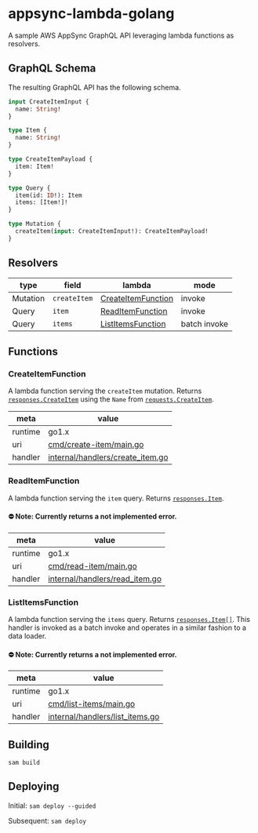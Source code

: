 # appsync-lambda-golang

A sample AWS AppSync GraphQL API leveraging lambda functions as resolvers.

## GraphQL Schema

The resulting GraphQL API has the following schema.

```graphql
input CreateItemInput {
  name: String!
}

type Item {
  name: String!
}

type CreateItemPayload {
  item: Item!
}

type Query {
  item(id: ID!): Item
  items: [Item!]!
}

type Mutation {
  createItem(input: CreateItemInput!): CreateItemPayload!
}
```

## Resolvers

| type     | field        | lambda                                    | mode         |
| -------- | ------------ | ----------------------------------------- | ------------ |
| Mutation | `createItem` | [CreateItemFunction](#createitemfunction) | invoke       |
| Query    | `item`       | [ReadItemFunction](#readitemfunction)     | invoke       |
| Query    | `items`      | [ListItemsFunction](#listitemsfunction)   | batch invoke |

## Functions

### CreateItemFunction

A lambda function serving the `createItem` mutation. Returns [`responses.CreateItem`](internal/responses/create_item.go) using the `Name` from [`requests.CreateItem`](internal/requests/create_item.go).

| meta    | value                                                                |
| ------- | -------------------------------------------------------------------- |
| runtime | go1.x                                                                |
| uri     | [cmd/create-item/main.go](cmd/create-item/main.go)                   |
| handler | [internal/handlers/create_item.go](internal/handlers/create_item.go) |

### ReadItemFunction

A lambda function serving the `item` query. Returns [`responses.Item`](internal/responses/item.go).

#### ⛔️ Note: Currently returns a not implemented error.

| meta    | value                                                            |
| ------- | ---------------------------------------------------------------- |
| runtime | go1.x                                                            |
| uri     | [cmd/read-item/main.go](cmd/read-item/main.go)                   |
| handler | [internal/handlers/read_item.go](internal/handlers/read_item.go) |

### ListItemsFunction

A lambda function serving the `items` query. Returns [`responses.Item[]`](internal/responses/item.go). This handler is invoked as a batch invoke and operates in a similar fashion to a data loader.

#### ⛔️ Note: Currently returns a not implemented error.

| meta    | value                                                              |
| ------- | ------------------------------------------------------------------ |
| runtime | go1.x                                                              |
| uri     | [cmd/list-items/main.go](cmd/list-items/main.go)                   |
| handler | [internal/handlers/list_items.go](internal/handlers/list_items.go) |

## Building

`sam build`

## Deploying

Initial: `sam deploy --guided`

Subsequent: `sam deploy`
